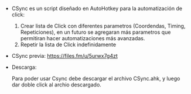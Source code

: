 - CSync es un script diseñado en AutoHotkey para la automatización de click:
  
   1. Crear lista de Click con diferentes parametros (Coordendas, Timing, Repeticiones), en un futuro se agregaran más parametros que permitiran hacer automatizaciones más avanzadas.
   2. Repetir la lista de Click indefinidamente

- CSync previa:
https://files.fm/u/5urwx7g4zt

 - Descarga:

   Para poder usar Csync debe descargar el archivo CSync.ahk, y luego dar doble click al archio descargado.
